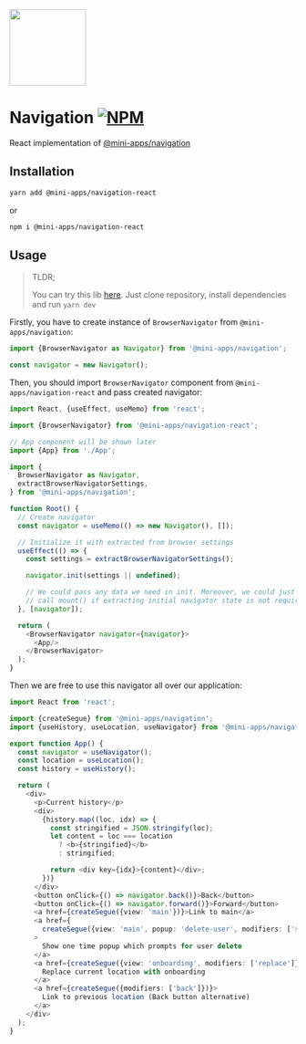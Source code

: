 [npm-badge]: https://img.shields.io/npm/v/@mini-apps/navigation-react.svg
[npm-link]: https://npmjs.com/package/@mini-apps/navigation-react

[<img width="134" src="https://vk.com/images/apps/mini_apps/vk_mini_apps_logo.svg">](https://vk.com/services)

# Navigation [![NPM][npm-badge]][npm-link]

React implementation of [@mini-apps/navigation](https://www.npmjs.com/package/@mini-apps/navigation)

## Installation
```bash
yarn add @mini-apps/navigation-react
```
or
```bash
npm i @mini-apps/navigation-react
``` 

## Usage

> TLDR;
>
> You can try this lib [here](https://github.com/wolframdeus/mini-apps-navigation-react).
> Just clone repository, install dependencies and run `yarn dev`

Firstly, you have to create instance of `BrowserNavigator` from 
`@mini-apps/navigation`:

```typescript
import {BrowserNavigator as Navigator} from '@mini-apps/navigation';

const navigator = new Navigator();
```

Then, you should import `BrowserNavigator` component from 
`@mini-apps/navigation-react` and pass created navigator:

```typescript jsx
import React, {useEffect, useMemo} from 'react';

import {BrowserNavigator} from '@mini-apps/navigation-react';

// App component will be shown later
import {App} from './App';

import {
  BrowserNavigator as Navigator,
  extractBrowserNavigatorSettings,
} from '@mini-apps/navigation';

function Root() {
  // Create navigator
  const navigator = useMemo(() => new Navigator(), []);

  // Initialize it with extracted from browser settings
  useEffect(() => {
    const settings = extractBrowserNavigatorSettings();

    navigator.init(settings || undefined);

    // We could pass any data we need in init. Moreover, we could just
    // call mount() if extracting initial navigator state is not required
  }, [navigator]);

  return (
    <BrowserNavigator navigator={navigator}>
      <App/>
    </BrowserNavigator>
  );
}
```

Then we are free to use this navigator all over our application:

```typescript jsx
import React from 'react';

import {createSegue} from '@mini-apps/navigation';
import {useHistory, useLocation, useNavigator} from '@mini-apps/navigation-react';

export function App() {
  const navigator = useNavigator();
  const location = useLocation();
  const history = useHistory();

  return (
    <div>
      <p>Current history</p>
      <div>
        {history.map((loc, idx) => {
          const stringified = JSON.stringify(loc);
          let content = loc === location 
            ? <b>{stringified}</b> 
            : stringified;

          return <div key={idx}>{content}</div>;
        })}
      </div>
      <button onClick={() => navigator.back()}>Back</button>
      <button onClick={() => navigator.forward()}>Forward</button>
      <a href={createSegue({view: 'main'})}>Link to main</a>
      <a href={
        createSegue({view: 'main', popup: 'delete-user', modifiers: ['skip']})}
      >
        Show one time popup which prompts for user delete
      </a>
      <a href={createSegue({view: 'onboarding', modifiers: ['replace']})}>
        Replace current location with onboarding
      </a>
      <a href={createSegue({modifiers: ['back']})}>
        Link to previous location (Back button alternative)
      </a>
    </div>
  );
}
```
